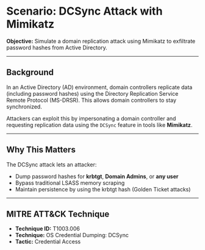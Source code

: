# Scenario: DCSync Attack with Mimikatz

**Objective:** Simulate a domain replication attack using Mimikatz to exfiltrate password hashes from Active Directory.

---

## Background

In an Active Directory (AD) environment, domain controllers replicate data (including password hashes) using the Directory Replication Service Remote Protocol (MS-DRSR). This allows domain controllers to stay synchronized.

Attackers can exploit this by impersonating a domain controller and requesting replication data using the `DCSync` feature in tools like **Mimikatz**.

---

## Why This Matters

The DCSync attack lets an attacker:
- Dump password hashes for **krbtgt**, **Domain Admins**, or **any user**
- Bypass traditional LSASS memory scraping
- Maintain persistence by using the krbtgt hash (Golden Ticket attacks)

---

## MITRE ATT&CK Technique

- **Technique ID:** T1003.006
- **Technique:** OS Credential Dumping: DCSync
- **Tactic:** Credential Access
